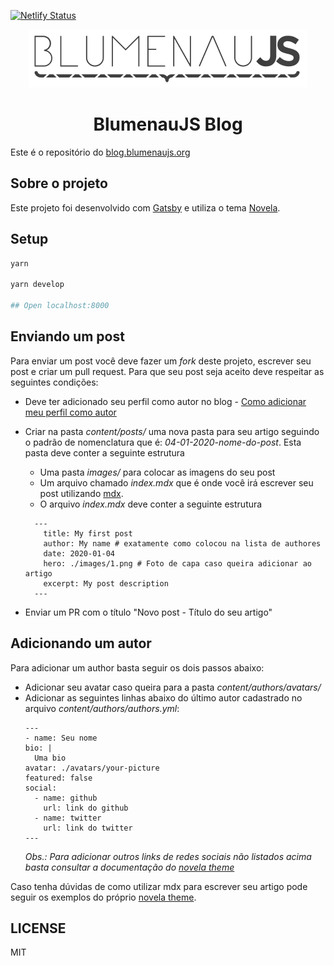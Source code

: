 [![Netlify Status](https://api.netlify.com/api/v1/badges/0b060e86-21f9-4a54-9df4-d034fe8d116c/deploy-status)](https://app.netlify.com/sites/blog-blumenaujs/deploys)

<p align="center">
  <a href="http://fw7.com.br/">
    <img src="https://github.com/blumenaujs/site/blob/master/assets/logo.png" />
  </a>
</p>

<h1 align="center">
  BlumenauJS Blog
</h1>

Este é o repositório do [blog.blumenaujs.org](https://blog.blumenaujs.org)

## Sobre o projeto

Este projeto foi desenvolvido com [Gatsby](https://www.gatsbyjs.org/) e utiliza o tema [Novela](https://github.com/narative/gatsby-theme-novela). 

## Setup

```sh
yarn

yarn develop

## Open localhost:8000
```

## Enviando um post

Para enviar um post você deve fazer um _fork_ deste projeto, escrever seu post e criar um pull request.
Para que seu post seja aceito deve respeitar as seguintes condições:

- Deve ter adicionado seu perfil como autor no blog - [Como adicionar meu perfil como autor](https://github.com/blumenaujs/blog#adicionando-um-autor)

- Criar na pasta _content/posts/_ uma nova pasta para seu artigo seguindo o padrão de nomenclatura que é: _04-01-2020-nome-do-post_. Esta pasta deve conter a seguinte estrutura
  - Uma pasta _images/_ para colocar as imagens do seu post
  - Um arquivo chamado _index.mdx_ que é onde você irá escrever seu post utilizando [mdx](https://github.com/mdx-js/mdx).
  - O arquivo _index.mdx_ deve conter a seguinte estrutura
  ```
    ---
      title: My first post
      author: My name # exatamente como colocou na lista de authores
      date: 2020-01-04
      hero: ./images/1.png # Foto de capa caso queira adicionar ao artigo
      excerpt: My post description
    ---
  ```
- Enviar um PR com o título "Novo post - Título do seu artigo" 

## Adicionando um autor

Para adicionar um author basta seguir os dois passos abaixo:
- Adicionar seu avatar caso queira para a pasta _content/authors/avatars/_
- Adicionar as seguintes linhas abaixo do último autor cadastrado no arquivo _content/authors/authors.yml_:
  ```
  ---
  - name: Seu nome
  bio: |
    Uma bio
  avatar: ./avatars/your-picture
  featured: false
  social:
    - name: github
      url: link do github
    - name: twitter
      url: link do twitter
  ---
  ```
  _Obs.: Para adicionar outros links de redes sociais não listados acima basta consultar a documentação do [novela theme](https://github.com/narative/gatsby-theme-novela#step-5-adding-a-post)_

Caso tenha dúvidas de como utilizar mdx para escrever seu artigo pode seguir os exemplos do próprio [novela theme](https://github.com/narative/gatsby-theme-novela#step-5-adding-a-post).

## LICENSE

MIT
